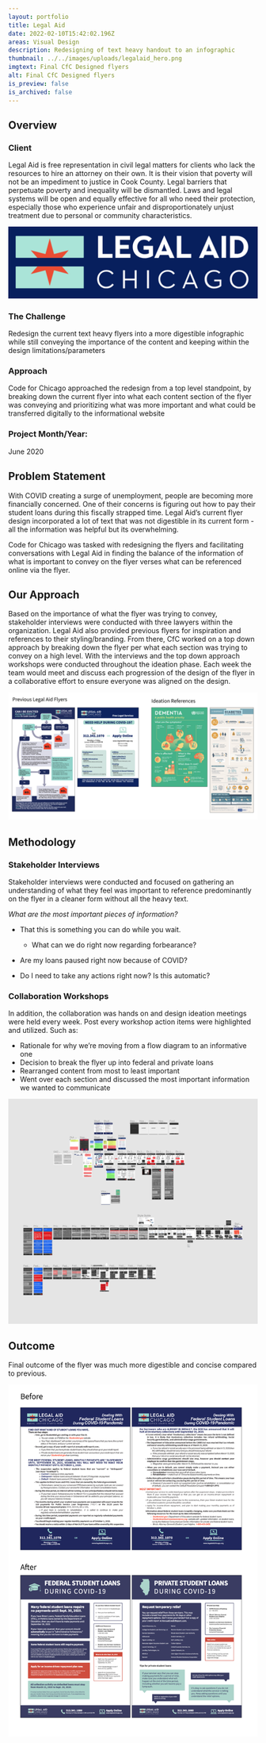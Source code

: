 ```yaml
---
layout: portfolio
title: Legal Aid
date: 2022-02-10T15:42:02.196Z
areas: Visual Design
description: Redesigning of text heavy handout to an infographic
thumbnail: ../../images/uploads/legalaid_hero.png
imgtext: Final CfC Designed flyers
alt: Final CfC Designed flyers
is_preview: false
is_archived: false
---
```

## Overview

### Client

Legal Aid is free representation in civil legal matters for clients who lack the resources to hire an attorney on their own. It is their vision that poverty will not be an impediment to justice in Cook County. Legal barriers that perpetuate poverty and inequality will be dismantled. Laws and legal systems will be open and equally effective for all who need their protection, especially those who experience unfair and disproportionately unjust treatment due to personal or community characteristics.

![Legal Aid Logo](/images/uploads/legalaid_logo.png "Legal Aid Logo")

### The Challenge

Redesign the current text heavy flyers into a more digestible infographic while still conveying the importance of the content and keeping within the design limitations/parameters

### Approach

Code for Chicago approached the redesign from a top level standpoint, by breaking down the current flyer into what each content section of the flyer was conveying and prioritizing what was more important and what could be transferred digitally to the informational website

### **Project Month/Year:** 

June 2020

## Problem Statement

With COVID creating a surge of unemployment, people are becoming more financially concerned. One of their concerns is figuring out how to pay their student loans during this fiscally strapped time. Legal Aid’s current flyer design incorporated a lot of text that was not digestible in its current form - all the information was helpful but its overwhelming.

Code for Chicago was tasked with redesigning the flyers and facilitating conversations with Legal Aid in finding the balance of the information of what is important to convey on the flyer verses what can be referenced online via the flyer.

## Our Approach

Based on the importance of what the flyer was trying to convey, stakeholder interviews were conducted with three lawyers within the organization. Legal Aid also provided previous flyers for inspiration and references to their styling/branding. From there, CfC worked on a top down approach by breaking down the flyer per what each section was trying to convey on a high level. With the interviews and the top down approach workshops were conducted throughout the ideation phase. Each week the team would meet and discuss each progression of the design of the flyer in a collaborative effort to ensure everyone was aligned on the design.

![References](/images/uploads/legalaid_flyerreferences.png "References from Legal Aid")

## Methodology

### Stakeholder Interviews

Stakeholder interviews were conducted and focused on gathering an understanding of what they feel was important to reference predominantly on the flyer in a cleaner form without all the heavy text. 

*What are the most important pieces of information?*

* That this is something you can do while you wait.

  * What can we do right now regarding forbearance?
* Are my loans paused right now because of COVID?
* Do I need to take any actions right now? Is this automatic?

### Collaboration Workshops

In addition, the collaboration was hands on and design ideation meetings were held every week. Post every workshop action items were highlighted and utilized. Such as:

* Rationale for why we’re moving from a flow diagram to an informative one
* Decision to break the flyer up into federal and private loans
* Rearranged content from most to least important
* Went over each section and discussed the most important information we wanted to communicate

![Progression of ideation work](/images/uploads/progression_of_flyer_work.png "Progression of ideation work in Figma")

## Outcome

Final outcome of the flyer was much more digestible and concise compared to previous.

![Before_After_Outcome](/images/uploads/legalaid_cfc_outcome.png "Final Flyer Outcome")